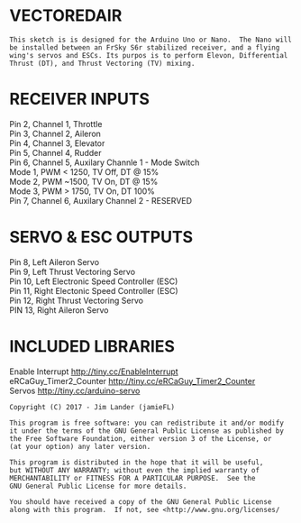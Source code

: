 # VECTOREDAIR

    This sketch is is designed for the Arduino Uno or Nano.  The Nano will 
    be installed between an FrSky S6r stabilized receiver, and a flying 
    wing's servos and ESCs. Its purpos is to perform Elevon, Differential 
    Thrust (DT), and Thrust Vectoring (TV) mixing.
    
# RECEIVER INPUTS
Pin 2, Channel 1, Throttle<BR />
Pin 3, Channel 2, Aileron<BR />
Pin 4, Channel 3, Elevator<BR />
Pin 5, Channel 4, Rudder<BR />
Pin 6, Channel 5, Auxilary Channle 1 - Mode Switch<BR />
Mode 1, PWM < 1250, TV Off, DT @ 15%<BR />
Mode 2, PWM ~1500, TV On, DT @ 15%<BR />
Mode 3, PWM > 1750, TV On, DT 100%<BR />
Pin 7, Channel 6, Auxilary Channel 2 - RESERVED<BR />
   
# SERVO & ESC OUTPUTS
Pin 8,  Left Aileron Servo<BR />
Pin 9,  Left Thrust Vectoring Servo<BR />
Pin 10, Left Electronic Speed Controller (ESC)<BR />
Pin 11, Right Electonic Speed Controller (ESC)<BR />
Pin 12, Right Thrust Vectoring Servo<BR />
PIN 13, Right Aileron Servo<BR />
   
# INCLUDED LIBRARIES
Enable Interrupt        http://tiny.cc/EnableInterrupt<BR />
eRCaGuy_Timer2_Counter  http://tiny.cc/eRCaGuy_Timer2_Counter<BR />
Servos                  http://tiny.cc/arduino-servo<BR />
   
    Copyright (C) 2017 - Jim Lander (jamieFL)
    
    This program is free software: you can redistribute it and/or modify
    it under the terms of the GNU General Public License as published by
    the Free Software Foundation, either version 3 of the License, or
    (at your option) any later version.
    
    This program is distributed in the hope that it will be useful,
    but WITHOUT ANY WARRANTY; without even the implied warranty of
    MERCHANTABILITY or FITNESS FOR A PARTICULAR PURPOSE.  See the
    GNU General Public License for more details.
    
    You should have received a copy of the GNU General Public License
    along with this program.  If not, see <http://www.gnu.org/licenses/
